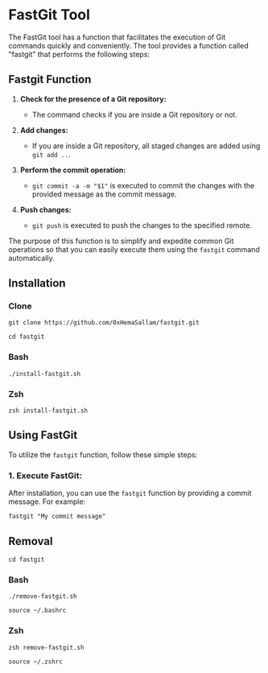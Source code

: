 # FastGit Tool

The FastGit tool has a function that facilitates the execution of Git commands quickly and conveniently. The tool provides a function called "fastgit" that performs the following steps:

## Fastgit Function

1. **Check for the presence of a Git repository:**
   - The command checks if you are inside a Git repository or not.

2. **Add changes:**
   - If you are inside a Git repository, all staged changes are added using `git add ..`.

3. **Perform the commit operation:**
   - `git commit -a -m "$1"` is executed to commit the changes with the provided message as the commit message.

4. **Push changes:**
   - `git push` is executed to push the changes to the specified remote.

The purpose of this function is to simplify and expedite common Git operations so that you can easily execute them using the `fastgit` command automatically.

<body>

  <h2>Installation</h2>

  <h3>Clone</h3>
  <pre><code>git clone https://github.com/0xHemaSallam/fastgit.git</code></pre>
  <pre><code>cd fastgit</code></pre>

  <h3>Bash</h3>
  <pre><code>./install-fastgit.sh</code></pre>

  <h3>Zsh</h3>
  <pre><code>zsh install-fastgit.sh</code></pre>

  <h2>Using FastGit</h2>

  <p>To utilize the <code>fastgit</code> function, follow these simple steps:</p>

  <h3>1. Execute FastGit:</h3>

  <p>After installation, you can use the <code>fastgit</code> function by providing a commit message. For example:</p>

  <pre><code>fastgit "My commit message"</code></pre>

  <h2>Removal</h2>
  
  <pre><code>cd fastgit</code></pre>
  
  <h3>Bash</h3>
  <pre><code>./remove-fastgit.sh</code></pre>
  <pre><code>source ~/.bashrc</code></pre>
  
  <h3>Zsh</h3>
  <pre><code>zsh remove-fastgit.sh</code></pre>
  <pre><code>source ~/.zshrc</code></pre>
</body>

